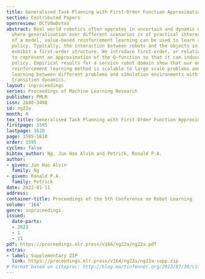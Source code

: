 ```yaml
---
title: Generalised Task Planning with First-Order Function Approximation
section: Contributed Papers
openreview: DCfV0wDvtoV
abstract: Real world robotics often operates in uncertain and dynamic environments
  where generalisation over different scenarios is of practical interest. In the absence
  of a model, value-based reinforcement learning can be used to learn a goal-directed
  policy. Typically, the interaction between robots and the objects in the environment
  exhibit a first-order structure. We introduce first-order, or relational, features
  to represent an approximation of the Q-function so that it can induce a generalised
  policy. Empirical results for a service robot domain show that our online relational
  reinforcement learning method is scalable to large scale problems and enables transfer
  learning between different problems and simulation environments with dissimilar
  transition dynamics.
layout: inproceedings
series: Proceedings of Machine Learning Research
publisher: PMLR
issn: 2640-3498
id: ng22a
month: 0
tex_title: Generalised Task Planning with First-Order Function Approximation
firstpage: 1595
lastpage: 1610
page: 1595-1610
order: 1595
cycles: false
bibtex_author: Ng, Jun Hao Alvin and Petrick, Ronald P.A.
author:
- given: Jun Hao Alvin
  family: Ng
- given: Ronald P.A.
  family: Petrick
date: 2022-01-11
address:
container-title: Proceedings of the 5th Conference on Robot Learning
volume: '164'
genre: inproceedings
issued:
  date-parts:
  - 2022
  - 1
  - 11
pdf: https://proceedings.mlr.press/v164/ng22a/ng22a.pdf
extras:
- label: Supplementary ZIP
  link: https://proceedings.mlr.press/v164/ng22a/ng22a-supp.zip
# Format based on citeproc: http://blog.martinfenner.org/2013/07/30/citeproc-yaml-for-bibliographies/
---
```

